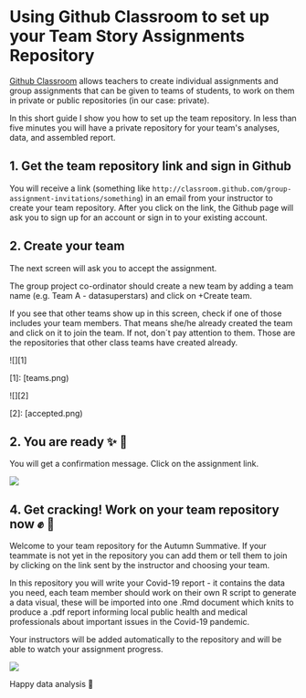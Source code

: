 # Using Github Classroom to set up your Team Story Assignments Repository

[Github Classroom](https://classroom.github.com/classrooms) allows teachers to create individual assignments and group assignments that can be given to teams of students, to work on them in private or public repositories (in our case: private).

In this short guide I show you how to set up the team repository. In less than five minutes you will have a private repository for your team's analyses, data, and assembled report.

## 1. Get the team repository link and sign in Github

You will receive a link (something like `http://classroom.github.com/group-assignment-invitations/something`) in an email from your instructor to create your team repository. After you click on the link, the Github page will ask you to sign up for an account or sign in to your existing account.


## 2. Create your team

The next screen will ask you to accept the assignment.

The group project co-ordinator should create a new team by adding a team name (e.g. Team A - datasuperstars) and click on +Create team.

If you see that other teams show up in this screen, check if one of those includes your team members. That means she/he already created the team and click on it to join the team. If not, don´t pay attention to them. Those are the repositories that other class teams have created already.

![][1]

[1]: [teams.png)

![][2]

[2]: [accepted.png)



## 2. You are ready  :sparkles:  :muscle:

You will get a confirmation message. Click on the assignment link.

![][3]

[3]: waiting.png

## 4. Get cracking! Work on your team repository now  :fist: :pencil:

Welcome to your team repository for the Autumn Summative. If your teammate is not yet in the repository you can add them or tell them to join by clicking on the link sent by the instructor and choosing your team.


In this repository you will write your Covid-19 report - it contains the data you need, each team member should work on their own R script to generate a data visual, these will be imported into one .Rmd document which knits to produce a .pdf report informing local public health and medical professionals about important issues in the Covid-19 pandemic.

Your instructors will be added automatically to the repository and will be able to watch your assignment progress.

![][4]

[4]: ready.png

Happy data analysis  :mag_right:
